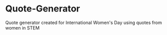 # Quote-Generator
Quote generator created for International Women's Day using quotes from women in STEM
